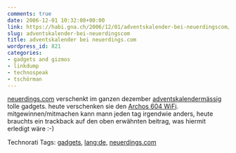 ```yaml
---
comments: true
date: 2006-12-01 10:32:08+00:00
link: https://habi.gna.ch/2006/12/01/adventskalender-bei-neuerdingscom/
slug: adventskalender-bei-neuerdingscom
title: adventskalender bei neuerdings.com
wordpress_id: 821
categories:
- gadgets and gizmos
- linkdump
- technospeak
- tschörman
---
```


[neuerdings.com](http://neuerdings.com/) verschenkt im ganzen dezember [adventskalendermässig](http://neuerdings.com/2006/12/01/der-neuerdings-adventskalender-24-tage-24-gewinne/) tolle gadgets.
heute verschenken sie den [Archos 604 WiFi](http://neuerdings.com/2006/12/01/adventskalender-tuer-1-archos-604-wifi/). mitgewinnen/mitmachen kann mann jeden tag irgendwie anders, heute brauchts ein trackback auf den oben erwähnten beitrag, was hiermit erledigt wäre :-)


Technorati Tags: [gadgets](http://www.technorati.com/tag/gadgets), [lang:de](http://www.technorati.com/tag/lang:de), [neuerdings.com](http://www.technorati.com/tag/neuerdings.com)
